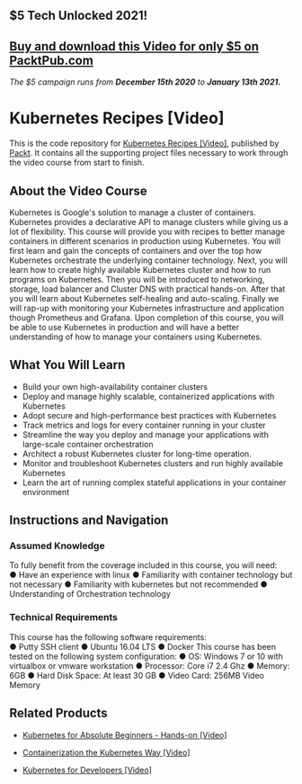 ## $5 Tech Unlocked 2021!
[Buy and download this Video for only $5 on PacktPub.com](https://www.packtpub.com/product/kubernetes-recipes-video/9781788831901)
-----
*The $5 campaign         runs from __December 15th 2020__ to __January 13th 2021.__*

# Kubernetes Recipes [Video]
This is the code repository for [Kubernetes Recipes [Video]](https://www.packtpub.com/networking-and-servers/kubernetes-recipes-video?utm_source=github&utm_medium=repository&utm_campaign=9781788831901), published by [Packt](https://www.packtpub.com/?utm_source=github). It contains all the supporting project files necessary to work through the video course from start to finish.
## About the Video Course
Kubernetes is Google's solution to manage a cluster of containers. Kubernetes provides a declarative API to manage clusters while giving us a lot of flexibility. This course will provide you with recipes to better manage containers in different scenarios in production using Kubernetes.
You will first learn and gain the concepts of containers and over the top how Kubernetes orchestrate the underlying container technology. Next, you will learn how to create highly available Kubernetes cluster and how to run programs on Kubernetes. Then you will be introduced to networking, storage, load balancer and Cluster DNS with practical hands-on. After that you will learn about Kubernetes self-healing and auto-scaling. Finally we will rap-up with monitoring your Kubernetes infrastructure and application though Prometheus and Grafana.
Upon completion of this course, you will be able to use Kubernetes in production and will have a better understanding of how to manage your containers using Kubernetes.


<H2>What You Will Learn</H2>
<DIV class=book-info-will-learn-text>
<UL>
<LI>Build your own high-availability container clusters 
<LI>Deploy and manage highly scalable, containerized applications with Kubernetes 
<LI>Adopt secure and high-performance best practices with Kubernetes 
<LI>Track metrics and logs for every container running in your cluster 
<LI>Streamline the way you deploy and manage your applications with large-scale container orchestration 
<LI>Architect a robust Kubernetes cluster for long-time operation. 
<LI>Monitor and troubleshoot Kubernetes clusters and run highly available Kubernetes 
<LI>Learn the art of running complex stateful applications in your container environment </LI></UL></DIV>

## Instructions and Navigation
### Assumed Knowledge
To fully benefit from the coverage included in this course, you will need:<br/>
●	Have an experience with linux
●	Familiarity with container technology but not necessary
●	Familiarity with kubernetes but not recommended
●	Understanding of Orchestration technology

### Technical Requirements
This course has the following software requirements:<br/>
●	Putty SSH client
●	Ubuntu 16.04 LTS
●	Docker 
This course has been tested on the following system configuration:
●	OS: Windows 7 or 10 with virtualbox or vmware workstation
●	Processor: Core i7 2.4 Ghz
●	Memory: 6GB
●	Hard Disk Space: At least 30 GB
●	Video Card: 256MB Video Memory 


## Related Products
* [Kubernetes for Absolute Beginners - Hands-on [Video]](https://www.packtpub.com/application-development/kubernetes-absolute-beginners-hands-video?utm_source=github&utm_medium=repository&utm_campaign=9781838555962)

* [Containerization the Kubernetes Way [Video]](https://www.packtpub.com/application-development/containerization-kubernetes-way-video?utm_source=github&utm_medium=repository&utm_campaign=9781789131147)

* [Kubernetes for Developers [Video]](https://www.packtpub.com/virtualization-and-cloud/kubernetes-developers-video?utm_source=github&utm_medium=repository&utm_campaign=9781788832137)


